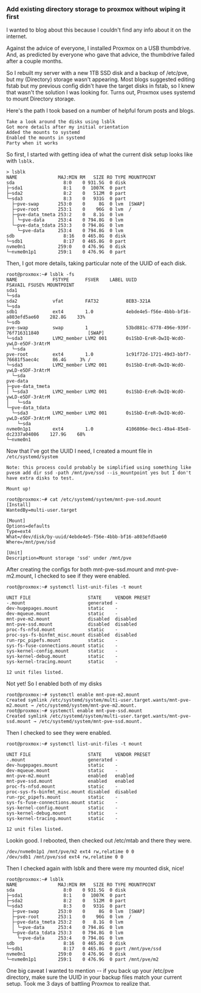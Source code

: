 ### Add existing directory storage to proxmox without wiping it first

I wanted to blog about this because I couldn't find any info about it on the internet.

Against the advice of everyone, I installed Proxmox on a USB thumbdrive. And, as predicted by everyone who gave that advice, the thumbdrive failed after a couple months.

So I rebuilt my server with a new 1TB SSD disk and a backup of /etc/pve, but my (Directory) storage wasn't appearing. Most blogs suggested editing fstab but my previous config didn't have the target disks in fstab, so I knew that wasn't the solution I was looking for. Turns out, Proxmox uses systemd to mount Directory storage.

Here's the path I took based on a number of helpful forum posts and blogs.

    Take a look around the disks using lsblk
    Got more details after my initial orientation
    Added the mounts to systemd
    Enabled the mounts in systemd
    Party when it works

So first, I started with getting idea of what the current disk setup looks like with `lsblk.`

```
> lsblk
NAME               MAJ:MIN RM   SIZE RO TYPE MOUNTPOINT
sda                  8:0    0 931.5G  0 disk
├─sda1               8:1    0  1007K  0 part
├─sda2               8:2    0   512M  0 part
└─sda3               8:3    0   931G  0 part
  ├─pve-swap       253:0    0     8G  0 lvm  [SWAP]
  ├─pve-root       253:1    0    96G  0 lvm  /
  ├─pve-data_tmeta 253:2    0   8.1G  0 lvm
  │ └─pve-data     253:4    0 794.8G  0 lvm
  └─pve-data_tdata 253:3    0 794.8G  0 lvm
    └─pve-data     253:4    0 794.8G  0 lvm
sdb                  8:16   0 465.8G  0 disk
└─sdb1               8:17   0 465.8G  0 part
nvme0n1            259:0    0 476.9G  0 disk
└─nvme0n1p1        259:1    0 476.9G  0 part
```

Then, I got more details, taking particular note of the UUID of each disk.

```
root@proxmox:~# lsblk -fs
NAME             FSTYPE      FSVER    LABEL UUID                                   FSAVAIL FSUSE% MOUNTPOINT
sda1
└─sda
sda2             vfat        FAT32          8EB3-321A
└─sda
sdb1             ext4        1.0            4ebde4e5-f56e-4bbb-bf16-a803efd5ae60    282.8G    33% 
└─sdb
pve-swap         swap        1              53bd881c-6778-496e-939f-76f716311840                  [SWAP]
└─sda3           LVM2_member LVM2 001       0s1SbD-EreR-DwIQ-WcdO-ywLD-e5DF-3rAtrM
  └─sda
pve-root         ext4        1.0            1c91f72d-1721-49d3-bbf7-76681f5aec4c     86.4G     3% /
└─sda3           LVM2_member LVM2 001       0s1SbD-EreR-DwIQ-WcdO-ywLD-e5DF-3rAtrM
  └─sda
pve-data
├─pve-data_tmeta
│ └─sda3         LVM2_member LVM2 001       0s1SbD-EreR-DwIQ-WcdO-ywLD-e5DF-3rAtrM
│   └─sda
└─pve-data_tdata
  └─sda3         LVM2_member LVM2 001       0s1SbD-EreR-DwIQ-WcdO-ywLD-e5DF-3rAtrM
    └─sda
nvme0n1p1        ext4        1.0            4106806e-0ec1-49a4-85e8-dc2337a04086    127.9G    68% 
└─nvme0n1
```


Now that I've got the UUID I need, I created a mount file in ```/etc/systemd/system```

    Note: this process could probably be simplified using something like pvesm add dir ssd -path /mnt/pve/ssd --is_mountpoint yes but I don't have extra disks to test.

```
Mount up!

root@proxmox:~# cat /etc/systemd/system/mnt-pve-ssd.mount
[Install]
WantedBy=multi-user.target

[Mount]
Options=defaults
Type=ext4
What=/dev/disk/by-uuid/4ebde4e5-f56e-4bbb-bf16-a803efd5ae60
Where=/mnt/pve/ssd

[Unit]
Description=Mount storage 'ssd' under /mnt/pve
```

After creating the configs for both mnt-pve-ssd.mount and mnt-pve-m2.mount, I checked to see if they were enabled.

```
root@proxmox:~# systemctl list-unit-files -t mount

UNIT FILE                     STATE     VENDOR PRESET
-.mount                       generated -
dev-hugepages.mount           static    -
dev-mqueue.mount              static    -
mnt-pve-m2.mount              disabled  disabled
mnt-pve-ssd.mount             disabled  disabled
proc-fs-nfsd.mount            static    -
proc-sys-fs-binfmt_misc.mount disabled  disabled
run-rpc_pipefs.mount          static    -
sys-fs-fuse-connections.mount static    -
sys-kernel-config.mount       static    -
sys-kernel-debug.mount        static    -
sys-kernel-tracing.mount      static    -

12 unit files listed.
```

Not yet! So I enabled both of my disks

```
root@proxmox:~# systemctl enable mnt-pve-m2.mount
Created symlink /etc/systemd/system/multi-user.target.wants/mnt-pve-m2.mount → /etc/systemd/system/mnt-pve-m2.mount.
root@proxmox:~# systemctl enable mnt-pve-ssd.mount
Created symlink /etc/systemd/system/multi-user.target.wants/mnt-pve-ssd.mount → /etc/systemd/system/mnt-pve-ssd.mount.
```

Then I checked to see they were enabled.

```
root@proxmox:~# systemctl list-unit-files -t mount

UNIT FILE                     STATE     VENDOR PRESET
-.mount                       generated -
dev-hugepages.mount           static    -
dev-mqueue.mount              static    -
mnt-pve-m2.mount              enabled   enabled
mnt-pve-ssd.mount             enabled   enabled
proc-fs-nfsd.mount            static    -
proc-sys-fs-binfmt_misc.mount disabled  disabled
run-rpc_pipefs.mount          static    -
sys-fs-fuse-connections.mount static    -
sys-kernel-config.mount       static    -
sys-kernel-debug.mount        static    -
sys-kernel-tracing.mount      static    -

12 unit files listed.
```

Lookin good. I rebooted, then checked out /etc/mtab and there they were.

```
/dev/nvme0n1p1 /mnt/pve/m2 ext4 rw,relatime 0 0
/dev/sdb1 /mnt/pve/ssd ext4 rw,relatime 0 0
```

Then I checked again with lsblk and there were my mounted disk, nice!

```
root@proxmox:~# lsblk
NAME               MAJ:MIN RM   SIZE RO TYPE MOUNTPOINT
sda                  8:0    0 931.5G  0 disk
├─sda1               8:1    0  1007K  0 part
├─sda2               8:2    0   512M  0 part
└─sda3               8:3    0   931G  0 part
  ├─pve-swap       253:0    0     8G  0 lvm  [SWAP]
  ├─pve-root       253:1    0    96G  0 lvm  /
  ├─pve-data_tmeta 253:2    0   8.1G  0 lvm
  │ └─pve-data     253:4    0 794.8G  0 lvm
  └─pve-data_tdata 253:3    0 794.8G  0 lvm
    └─pve-data     253:4    0 794.8G  0 lvm
sdb                  8:16   0 465.8G  0 disk
└─sdb1               8:17   0 465.8G  0 part /mnt/pve/ssd
nvme0n1            259:0    0 476.9G  0 disk
└─nvme0n1p1        259:1    0 476.9G  0 part /mnt/pve/m2
```

One big caveat I wanted to mention -- if you back up your /etc/pve directory, make sure the UUID in your backup files match your current setup. Took me 3 days of battling Proxmox to realize that.